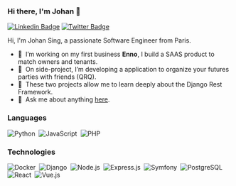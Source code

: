 ### Hi there, I'm Johan 👋

[![Linkedin Badge](https://img.shields.io/badge/LinkedIn-blue?style=flat&logo=linkedin&labelColor=blue&link=https://www.linkedin.com/in/johan-singainy-moutiapin/)](https://www.linkedin.com/in/johan-singainy-moutiapin/)
[![Twitter Badge](https://img.shields.io/badge/-Twitter-1ca0f1?style=flat&labelColor=1ca0f1&logo=twitter&logoColor=white&link=https://twitter.com/johansingainy/)](https://twitter.com/johansingainy/)

Hi, I'm Johan Sing, a passionate Software Engineer from Paris.

- 🚀 &nbsp;I’m working on my first business **Enno**, I build a SAAS product to match owners and tenants.
- 🔭 &nbsp;On side-project, I’m developing a application to organize your futures parties with friends (QRQ).
- 🌱 &nbsp;These two projects allow me to learn deeply about the Django Rest Framework.
- 💬 &nbsp;Ask me about anything [here](https://github.com/johansing/johansing/issues).

### Languages

![Python](https://img.shields.io/badge/-Python-05122A?style=flat&logo=python&logoColor=3776AB)&nbsp;
![JavaScript](https://img.shields.io/badge/-JavaScript-05122A?style=flat&logo=JavaScript&logoColor=ddc508)&nbsp;
![PHP](https://img.shields.io/badge/-PHP-05122A?style=flat&logo=PHP&logoColor=777BB4)&nbsp;

### Technologies

![Docker](https://img.shields.io/badge/-Docker-05122A?style=flat&logo=Docker&logoColor=2496ED)&nbsp;
![Django](https://img.shields.io/badge/-Django-05122A?style=flat&logo=django&logoColor=092E20)&nbsp;
![Node.js](https://img.shields.io/badge/-Node.js-05122A?style=flat&logo=node.js&logoColor=339933)&nbsp;
![Express.js](https://img.shields.io/badge/-Express.js-05122A?style=flat&logo=Express&logoColor=000000)&nbsp;
![Symfony](https://img.shields.io/badge/-Symfony-05122A?style=flat&logo=Symfony&logoColor=000000)&nbsp;
![PostgreSQL](https://img.shields.io/badge/-PostgreSQL-05122A?style=flat&logo=postgresql&logoColor=336791)&nbsp;
![React](https://img.shields.io/badge/-React-05122A?style=flat&logo=React&logoColor=61DAFB)&nbsp;
![Vue.js](https://img.shields.io/badge/-Vue.js-05122A?style=flat&logo=Vue.js&logoColor=4FC08D)&nbsp;
